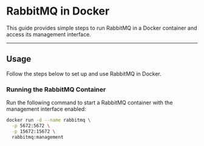 # RabbitMQ in Docker

This guide provides simple steps to run RabbitMQ in a Docker container and access its management interface.

---

## Usage

Follow the steps below to set up and use RabbitMQ in Docker.

### Running the RabbitMQ Container

Run the following command to start a RabbitMQ container with the management interface enabled:

```bash
docker run -d --name rabbitmq \
  -p 5672:5672 \
  -p 15672:15672 \
  rabbitmq:management
